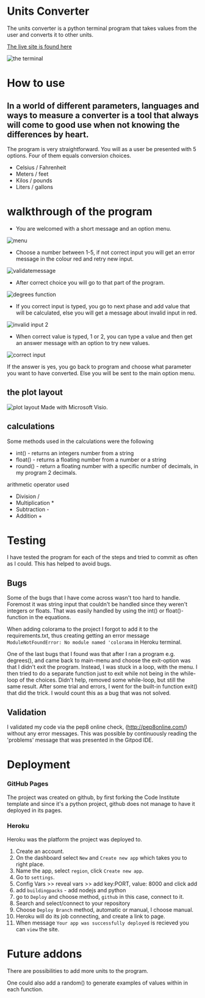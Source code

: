 # Units Converter

The units converter is a python terminal program that takes values from the user and converts it to other units.

[The live site is found here](https://units-converter-awrel.herokuapp.com/)

![the terminal](assets/forReadme/readmeIntro.PNG)

# How to use

## In a world of different parameters, languages and ways to measure a converter is a tool that always will come to good use when not knowing the differences by heart. 

The program is very straightforward. You will as a user be presented with 5 options. Four of them equals conversion choices. 
- Celsius / Fahrenheit
- Meters / feet
- Kilos / pounds
- Liters / gallons

# walkthrough of the program

- You are welcomed with a short message and an option menu.

![menu](/assets/forReadme/menuscreen.PNG)

- Choose a number between 1-5, if not correct input you will get an error message in the colour red and retry new input.

![validatemessage](assets/forReadme/validateMessage.PNG)

- After correct choice you will go to that part of the program. 

![degrees function](assets/forReadme/firstChoice.PNG)

- If you correct input is typed, you go to next phase and add value that will be calculated, else you will get a message about invalid input in red.

![invalid input 2](assets/forReadme/invalidinput.PNG)

- When correct value is typed, 1 or 2, you can type a value and then get an answer message with an option to try new values. 

![correct input](assets/forReadme/correctInput.PNG)

If the answer is yes, you go back to program and choose what parameter you want to have converted. Else you will be sent to the main option menu.

## the plot layout


![plot layout](assets/forReadme/plotlayout.png)
Made with Microsoft Visio.


## calculations

Some methods used in the calculations were the following
- int() - returns an integers number from a string
- float() - returns a floating number from a number or a string
- round() - return a floating number with a specific number of decimals, in my program 2 decimals.

arithmetic operator used
- Division /
- Multiplication \*
- Subtraction -
- Addition +



# Testing
I have tested the program for each of the steps and tried to commit as often as I could. This has helped to avoid bugs. 

## Bugs
Some of the bugs that I have come across wasn't too hard to handle. Foremost it was string input that couldn't be handled since they weren't integers or floats. That was easily handled by using the int() or float()-function in the equations.

When adding colorama to the project I forgot to add it to the requirements.txt, thus creating getting an error message `ModuleNotFoundError: No module named 'colorama`
 in Heroku terminal. 


One of the last bugs that I found was that after I ran a program e.g. degrees(), and came back to main-menu and choose the exit-option was that I didn't exit the program. Instead, I was stuck in a loop, with the menu. I then tried to do a separate function just to exit while not being in the while-loop of the choices. Didn't help, removed some while-loop, but still the same result. After some trial and errors, I went for the built-in function exit() that did the trick. I would count this as a bug that was not solved.  




## Validation
I validated my code via the pep8 online check, (http://pep8online.com/) without any error messages. This was possible by continuously reading the 'problems' message that was presented in the Gitpod IDE. 

# Deployment

### GitHub Pages

The project was created on github, by first forking the Code Institute template and since it's a python project, github does not manage to have it deployed in its pages. 

### Heroku 

Heroku was the platform the project was deployed to.
1. Create an account.
1. On the dashboard select `New` and `Create new app` which takes you to right place.
1. Name the app, select `region`, click `Create new app`.
1. Go to `settings`.
1. Config Vars >> reveal vars >> add key:PORT, value: 8000 and click add
1. add `buildingpacks` - add nodejs and python
1. go to `Deploy` and choose method, `github` in this case, connect to it.
1. Search and select/connect to your repository
1. Choose `Deploy Branch` method, automatic or manual, I choose manual.
1. Heroku will do its job connecting, and create a link to page.
1. When message `Your app was successfully deployed` is recieved you can `view` the site.

# Future addons
There are possibilities to add more units to the program. 

One could also add a random() to generate examples of values within in each function.

